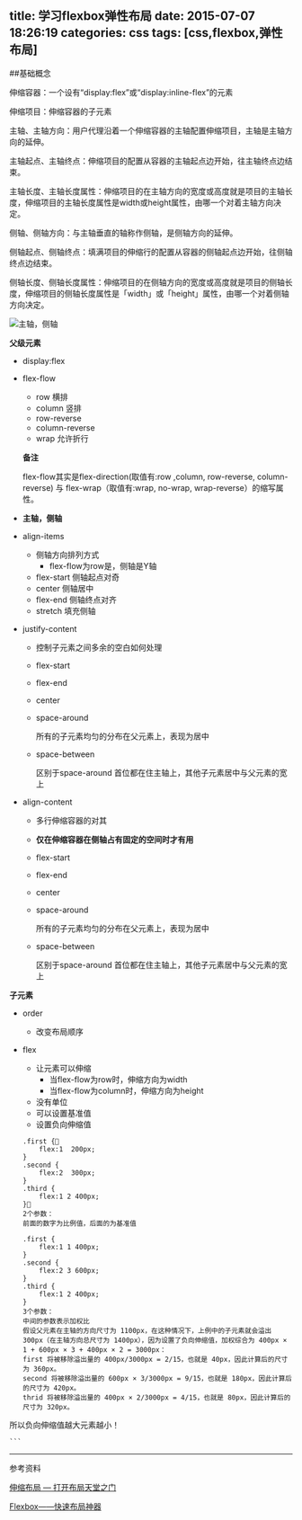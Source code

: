 title: 学习flexbox弹性布局
date: 2015-07-07 18:26:19
categories: css
tags: [css,flexbox,弹性布局]
---

##基础概念

伸缩容器：一个设有“display:flex”或“display:inline-flex”的元素

伸缩项目：伸缩容器的子元素

主轴、主轴方向：用户代理沿着一个伸缩容器的主轴配置伸缩项目，主轴是主轴方向的延伸。

主轴起点、主轴终点：伸缩项目的配置从容器的主轴起点边开始，往主轴终点边结束。

主轴长度、主轴长度属性：伸缩项目的在主轴方向的宽度或高度就是项目的主轴长度，伸缩项目的主轴长度属性是width或height属性，由哪一个对着主轴方向决定。

侧轴、侧轴方向：与主轴垂直的轴称作侧轴，是侧轴方向的延伸。

侧轴起点、侧轴终点：填满项目的伸缩行的配置从容器的侧轴起点边开始，往侧轴终点边结束。

侧轴长度、侧轴长度属性：伸缩项目的在侧轴方向的宽度或高度就是项目的侧轴长度，伸缩项目的侧轴长度属性是「width」或「height」属性，由哪一个对着侧轴方向决定。

![主轴，侧轴](http://7xix26.com1.z0.glb.clouddn.com/flex.png)

**父级元素**

*	display:flex

*	flex-flow
	*	row	横排
	*	column	竖排 
	*	row-reverse
	*	column-reverse
	*	wrap	允许折行
	
	**备注**
	
	flex-flow其实是flex-direction(取值有:row ,column, row-reverse, column-reverse) 与 flex-wrap（取值有:wrap, no-wrap, wrap-reverse）的缩写属性。

*	**主轴，侧轴**	
	
*	align-items
	*	侧轴方向排列方式
		*	flex-flow为row是，侧轴是Y轴
	*	flex-start	侧轴起点对奇
	*	center		侧轴居中
	*	flex-end	侧轴终点对齐
	*	stretch		填充侧轴

*	justify-content
	*	控制子元素之间多余的空白如何处理
	*	flex-start
	*	flex-end
	*	center	
	*	space-around
		
		所有的子元素均匀的分布在父元素上，表现为居中	
	
	*	space-between
		
		区别于space-around 首位都在住主轴上，其他子元素居中与父元素的宽上
	
*	align-content
	*	多行伸缩容器的对其
	*	**仅在伸缩容器在侧轴占有固定的空间时才有用**
	*	flex-start
	*	flex-end
	*	center
	*	space-around
		
		所有的子元素均匀的分布在父元素上，表现为居中	
	*	space-between
		
		区别于space-around 首位都在住主轴上，其他子元素居中与父元素的宽上	
	
**子元素**	
	
*	order
	*	改变布局顺序
	
*	flex
	*	让元素可以伸缩
		*	当flex-flow为row时，伸缩方向为width
		*	当flex-flow为column时，伸缩方向为height
	*	没有单位
	*	可以设置基准值
	*	设置负向伸缩值
	
	```
	.first {
		flex:1	200px;
	}
	.second {
		flex:2	300px;
	}
	.third {
		flex:1 2 400px;
	}
	2个参数：
	前面的数字为比例值，后面的为基准值
	
	```
	
	```
	.first {
		flex:1 1 400px;
	}
	.second {
		flex:2 3 600px;
	}
	.third {
		flex:1 2 400px;
	}
	3个参数：
	中间的参数表示加权比
	假设父元素在主轴的方向尺寸为 1100px，在这种情况下，上例中的子元素就会溢出 300px（在主轴方向总尺寸为 1400px），因为设置了负向伸缩值，加权综合为 400px × 1 + 600px × 3 + 400px × 2 = 3000px：
	first 将被移除溢出量的 400px/3000px = 2/15，也就是 40px，因此计算后的尺寸为 360px。
	second 将被移除溢出量的 600px × 3/3000px = 9/15，也就是 180px，因此计算后的尺寸为 420px。
	thrid 将被移除溢出量的 400px × 2/3000px = 4/15，也就是 80px，因此计算后的尺寸为 320px。
所以负向伸缩值越大元素越小！	
	
	```
---

参考资料

[伸缩布局 — 打开布局天堂之门](http://dev.oupeng.com/articles/flexbox-basics)

[Flexbox——快速布局神器](http://www.w3cplus.com/css3/flexbox-basics.html)



	




